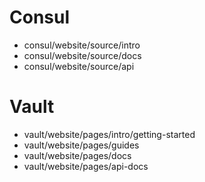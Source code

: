 # Consul

- consul/website/source/intro
- consul/website/source/docs
- consul/website/source/api

# Vault

- vault/website/pages/intro/getting-started
- vault/website/pages/guides
- vault/website/pages/docs
- vault/website/pages/api-docs
